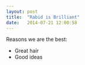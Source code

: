 ```yaml
---
layout: post
title:  "Rabid is Brilliant"
date:   2014-07-21 12:00:58
---
```



Reasons we are the best:

* Great hair
* Good ideas